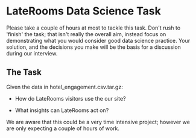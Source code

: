 # LateRooms Data Science Task


Please take a couple of hours at most to tackle this task. Don't rush to 'finish' the task; that isn't really the overall aim, instead focus on demonstrating what you would consider good data science practice. Your solution, and the decisions you make will be the basis for a discussion during our interview.

## The Task

Given the data in hotel_engagement.csv.tar.gz:

- How do LateRooms visitors use the our site?

- What insights can LateRooms act on?

We are aware that this could be a very time intensive project; however we are only expecting a couple of hours of work.
